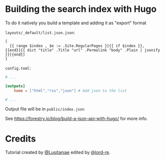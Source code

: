 # Building the search index with Hugo

To do it natively you build a template and adding it as "export" format

`layouts/_default/list.json.json`:

```
[
  {{ range $index , $e := .Site.RegularPages }}{{ if $index }}, {{end}}{{ dict "title" .Title "url" .Permalink "body" .Plain | jsonify }}{{end}}
]
```


`config.toml`:

```toml
# ...

[outputs]
    home = ["html","rss","json"] # Add json to the list

# ...
```

Output file will be in `public/index.json`

See https://forestry.io/blog/build-a-json-api-with-hugo/ for more info.

# Credits

Tutorial created by [@Lusitaniae](https://github.com/Lusitaniae) edited by [@lord-re](https://github.com/lord-re).
